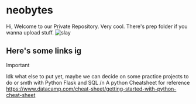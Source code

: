 # neobytes
Hi, Welcome to our Private Repository. Very cool.
There's prep folder if you wanna upload stuff.
<picture>
 <img alt="slay" src="https://github.com/qiaodotzip/neobytes/assets/139465626/62139800-2fcb-4cb7-9766-644650627448">
</picture>

## Here's some links ig

> [!IMPORTANT]
> Idk what else to put yet, maybe we can decide on some practice projects to do or smth with Python Flask and SQL
/n
> A python Cheatsheet for reference
https://www.datacamp.com/cheat-sheet/getting-started-with-python-cheat-sheet
